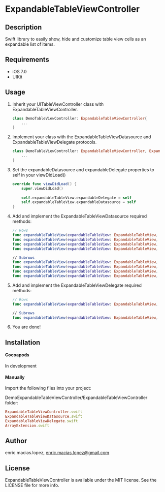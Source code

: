 # ExpandableTableViewController

## Description

Swift library to easily show, hide and customize table view cells as an expandable list of items.

## Requirements

- iOS 7.0
- UIKit

## Usage

1. Inherit your UITableViewController class with ExpandableTableViewController.

	```swift
	class DemoTableViewController: ExpandableTableViewController{
		...
	}
	```
2. Implement your class with the ExpandableTableViewDatasource and ExpandableTableViewDelegate protocols.

	```swift
	class DemoTableViewController: ExpandableTableViewController, ExpandableTableViewDelegate, ExpandableTableViewDatasource {
		...
	}
	```
3. Set the expandableDatasource and expandableDelegate properties to self in your viewDidLoad()

	```swift
	override func viewDidLoad() {
		super.viewDidLoad()
	        
		self.expandableTableView.expandableDelegate = self
		self.expandableTableView.expandableDatasource = self
	}
	```
4. Add and implement the ExpandableTableViewDatasource required methods:

	```swift
	// Rows
	func expandableTableView(expandableTableView: ExpandableTableView, numberOfRowsInSection section: Int) -> Int
	func expandableTableView(expandableTableView: ExpandableTableView, cellForRowAtExpandableIndexPath expandableIndexPath: ExpandableIndexPath) -> UITableViewCell
	func expandableTableView(expandableTableView: ExpandableTableView, heightForRowAtExpandableIndexPath expandableIndexPath: ExpandableIndexPath) -> CGFloat
	func expandableTableView(expandableTableView: ExpandableTableView, estimatedHeightForRowAtExpandableIndexPath expandableIndexPath: ExpandableIndexPath) -> CGFloat

	// Subrows
	func expandableTableView(expandableTableView: ExpandableTableView, numberOfSubRowsInRowAtExpandableIndexPath expandableIndexPath: ExpandableIndexPath) -> Int
	func expandableTableView(expandableTableView: ExpandableTableView, subCellForRowAtExpandableIndexPath expandableIndexPath: ExpandableIndexPath) -> UITableViewCell
	func expandableTableView(expandableTableView: ExpandableTableView, heightForSubRowAtExpandableIndexPath expandableIndexPath: ExpandableIndexPath) -> CGFloat
	func expandableTableView(expandableTableView: ExpandableTableView, estimatedHeightForSubRowAtExpandableIndexPath expandableIndexPath: ExpandableIndexPath) -> CGFloat
	```
5. Add and implement the ExpandableTableViewDelegate required methods:

	```swift
	// Rows
	func expandableTableView(expandableTableView: ExpandableTableView, didSelectRowAtExpandableIndexPath expandableIndexPath: ExpandableIndexPath)

	// Subrows
	func expandableTableView(expandableTableView: ExpandableTableView, didSelectSubRowAtExpandableIndexPath expandableIndexPath: ExpandableIndexPath)
	```
6. You are done!

## Installation

#### Cocoapods

In development

#### Manually

Import the following files into your project:

DemoExpandableTableViewController/ExpandableTableViewController folder:
```ruby
ExpandableTableViewController.swift
ExpandableTableViewDatasource.swift
ExpandableTableViewDelegate.swift
ArrayExtension.swift
```

## Author

enric.macias.lopez, enric.macias.lopez@gmail.com

## License

ExpandableTableViewController is available under the MIT license. See the LICENSE file for more info.
